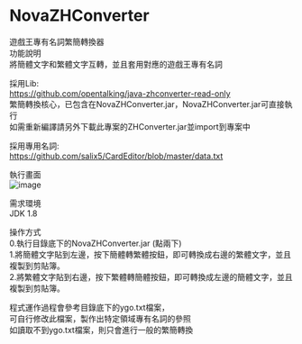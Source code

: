 # NovaZHConverter
遊戲王專有名詞繁簡轉換器  
功能說明  
將簡體文字和繁體文字互轉，並且套用對應的遊戲王專有名詞  

採用Lib:  
https://github.com/opentalking/java-zhconverter-read-only  
繁簡轉換核心，已包含在NovaZHConverter.jar，NovaZHConverter.jar可直接執行  
如需重新編譯請另外下載此專案的ZHConverter.jar並import到專案中  

採用專用名詞:  
https://github.com/salix5/CardEditor/blob/master/data.txt

執行畫面  
![image](http://i.imgur.com/HevCAT5.png "image")

需求環境  
JDK 1.8 
  
操作方式  
0.執行目錄底下的NovaZHConverter.jar (點兩下)  
1.將簡體文字貼到左邊，按下簡體轉繁體按鈕，即可轉換成右邊的繁體文字，並且複製到剪貼簿。  
2.將繁體文字貼到右邊，按下繁體轉簡體按鈕，即可轉換成左邊的簡體文字，並且複製到剪貼簿。  

程式運作過程會參考目錄底下的ygo.txt檔案，  
可自行修改此檔案，製作出特定領域專有名詞的參照  
如讀取不到ygo.txt檔案，則只會進行一般的繁簡轉換  

